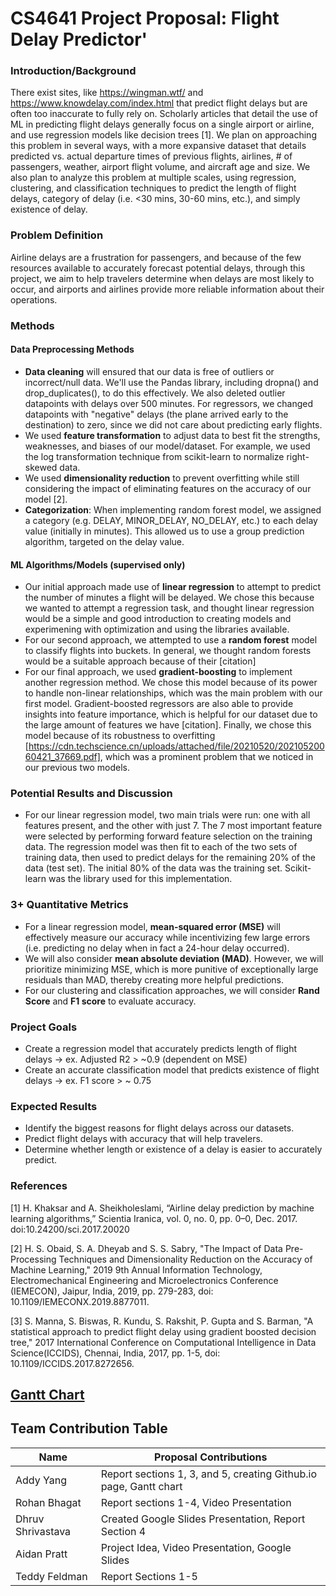 # CS4641 Project Proposal: Flight Delay Predictor'
### Introduction/Background
There exist sites, like https://wingman.wtf/ and https://www.knowdelay.com/index.html that predict flight delays but are often too inaccurate to fully rely on. Scholarly articles that detail the use of ML in predicting flight delays generally focus on a single airport or airline, and use regression models like decision trees \[1\]. 
We plan on approaching this problem in several ways, with a more expansive dataset that details predicted vs. actual departure times of previous flights, airlines, # of passengers, weather, airport flight volume, and aircraft age and size. We also plan to analyze this problem at multiple scales, using regression, clustering, and classification techniques to predict the length of flight delays, category of delay (i.e. <30 mins, 30-60 mins, etc.), and simply existence of delay.

### Problem Definition
Airline delays are a frustration for passengers, and because of the few resources available to accurately forecast potential delays, through this project, we aim to help travelers determine when delays are most likely to occur, and airports and airlines provide more reliable information about their operations.

### Methods
#### Data Preprocessing Methods
+ **Data cleaning** will ensured that our data is free of outliers or incorrect/null data. We'll use the Pandas library, including dropna() and drop_duplicates(), to do this effectively. We also deleted outlier datapoints with delays over 500 minutes. For regressors, we changed datapoints with "negative" delays (the plane arrived early to the destination) to zero, since we did not care about predicting early flights. 
+ We used **feature transformation** to adjust data to best fit the strengths, weaknesses, and biases of our model/dataset. For example, we used the log transformation technique from scikit-learn to normalize right-skewed data.
+ We used **dimensionality reduction** to prevent overfitting while still considering the impact of eliminating features on the accuracy of our model \[2\].
+ **Categorization**: When implementing random forest model, we assigned a category (e.g. DELAY, MINOR_DELAY, NO_DELAY, etc.) to each delay value (initially in minutes). This allowed us to use a group prediction algorithm, targeted on the delay value.

#### ML Algorithms/Models (supervised only)
+ Our initial approach made use of **linear regression** to attempt to predict the number of minutes a flight will be delayed. We chose this because we wanted to attempt a regression task, and thought linear regression would be a simple and good introduction to creating models and experimening with optimization and using the libraries available.
+ For our second approach, we attempted to use a **random forest** model to classify flights into buckets. In general, we thought random forests would be a suitable approach because of their [citation]
+ For our final approach, we used **gradient-boosting** to implement another regression method. We chose this model because of its power to handle non-linear relationships, which was the main problem with our first model. Gradient-boosted regressors are also able to provide insights into feature importance, which is helpful for our dataset due to the large amount of features we have [citation]. Finally, we chose this model because of its robustness to overfitting [https://cdn.techscience.cn/uploads/attached/file/20210520/20210520060421_37669.pdf], which was a prominent problem that we noticed in our previous two models.

### Potential Results and Discussion
+ For our linear regression model, two main trials were run: one with all features present, and the other with just 7. The 7 most important feature were selected by performing forward feature selection on the training data. The regression model was then fit to each of the two sets of training data, then used to predict delays for the remaining 20% of the data (test set). The initial 80% of the data was the training set. Scikit-learn was the library used for this implementation.
### 3+ Quantitative Metrics
+ For a linear regression model, **mean-squared error (MSE)** will effectively measure our accuracy while incentivizing few large errors (i.e. predicting no delay when in fact a 24-hour delay occurred).
+ We will also consider **mean absolute deviation (MAD)**. However, we will prioritize minimizing MSE, which is more punitive of exceptionally large residuals than MAD, thereby creating more helpful predictions.
+ For our clustering and classification approaches, we will consider **Rand Score** and **F1 score** to evaluate accuracy.
  
### Project Goals
+ Create a regression model that accurately predicts length of flight delays -> ex. Adjusted R2 > ~0.9 (dependent on MSE)
+ Create an accurate classification model that predicts existence of flight delays -> ex. F1 score > ~ 0.75

### Expected Results
+ Identify the biggest reasons for flight delays across our datasets.
+ Predict flight delays with accuracy that will help travelers.
+ Determine whether length or existence of a delay is easier to accurately predict.

### References
\[1\] H. Khaksar and A. Sheikholeslami, “Airline delay prediction by machine learning algorithms,” Scientia Iranica, vol. 0, no. 0, pp. 0–0, Dec. 2017. doi:10.24200/sci.2017.20020 

\[2\] H. S. Obaid, S. A. Dheyab and S. S. Sabry, "The Impact of Data Pre-Processing Techniques and Dimensionality Reduction on the Accuracy of Machine Learning," 2019 9th Annual Information Technology, Electromechanical Engineering and Microelectronics Conference (IEMECON), Jaipur, India, 2019, pp. 279-283, doi: 10.1109/IEMECONX.2019.8877011.

\[3\] S. Manna, S. Biswas, R. Kundu, S. Rakshit, P. Gupta and S. Barman, "A statistical approach to predict flight delay using gradient boosted decision tree," 2017 International Conference on Computational Intelligence in Data Science(ICCIDS), Chennai, India, 2017, pp. 1-5, doi: 10.1109/ICCIDS.2017.8272656.

## [Gantt Chart](https://docs.google.com/spreadsheets/d/1DOtCJ0PgNM5uBerABgMfCDr11GxqrQK8Jsl495TC0UA/edit?usp=sharing)

## Team Contribution Table
| Name  | Proposal Contributions |
| ------------- | ------------- |
| Addy Yang  | Report sections 1, 3, and 5, creating Github.io page, Gantt chart  |
| Rohan Bhagat  | Report sections 1-4, Video Presentation  |
| Dhruv Shrivastava  | Created Google Slides Presentation, Report Section 4  |
| Aidan Pratt  | Project Idea, Video Presentation, Google Slides |
| Teddy Feldman  | Report Sections 1-5 |
